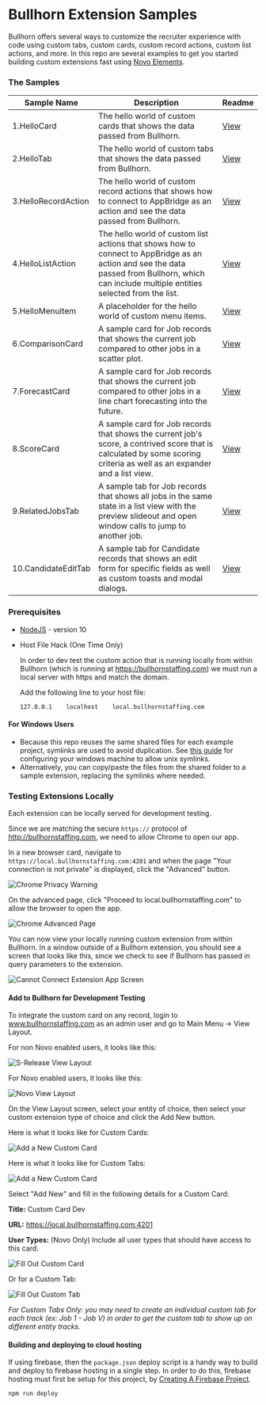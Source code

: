 # Bullhorn Extension Samples

Bullhorn offers several ways to customize the recruiter experience with code using custom tabs, custom cards, custom record actions, custom list actions, and more. In this repo are several examples to get you started building custom extensions fast using [Novo Elements](https://github.com/bullhorn/novo-elements).

### The Samples

| Sample Name        | Description                                                                    | Readme     |
|--------------------|--------------------------------------------------------------------------------|------------|
|1.HelloCard         | The hello world of custom cards that shows the data passed from Bullhorn.      | [View][#1]
|2.HelloTab          | The hello world of custom tabs that shows the data passed from Bullhorn.       | [View][#2]
|3.HelloRecordAction | The hello world of custom record actions that shows how to connect to AppBridge as an action and see the data passed from Bullhorn. | [View][#3]
|4.HelloListAction   | The hello world of custom list actions that shows how to connect to AppBridge as an action and see the data passed from Bullhorn, which can include multiple entities selected from the list. | [View][#4]
|5.HelloMenuItem     | A placeholder for the hello world of custom menu items.                        | [View][#5]
|6.ComparisonCard    | A sample card for Job records that shows the current job compared to other jobs in a scatter plot. | [View][#6]
|7.ForecastCard      | A sample card for Job records that shows the current job compared to other jobs in a line chart forecasting into the future. | [View][#7]
|8.ScoreCard         | A sample card for Job records that shows the current job's score, a contrived score that is calculated by some  scoring criteria as well as an expander and a list view. | [View][#8]
|9.RelatedJobsTab    | A sample tab for Job records that shows all jobs in the same state in a list view with the preview slideout and open window calls to jump to another job. | [View][#9]
|10.CandidateEditTab | A sample tab for Candidate records that shows an edit form for specific fields as well as custom toasts and modal dialogs. | [View][#10]

[#1]:01.HelloCard
[#2]:02.HelloTab
[#3]:03.HelloRecordAction
[#4]:04.HelloListAction
[#5]:05.HelloMenuItem
[#6]:06.ComparisonCard
[#7]:07.ForecastCard
[#8]:08.ScoreCard
[#9]:09.RelatedJobsTab
[#10]:10.CandidateEditTab

### Prerequisites

 * [NodeJS](https://nodejs.org/en/) - version 10

 * Host File Hack (One Time Only)
 
     In order to dev test the custom action that is running locally from within Bullhorn 
     (which is running at https://bullhornstaffing.com) we must run a local server with https
     and match the domain. 

     Add the following line to your host file:

     ```
     127.0.0.1    localhost    local.bullhornstaffing.com
     ```

#### For Windows Users

 * Because this repo reuses the same shared files for each example project, symlinks are used to avoid duplication. See [this guide](https://www.joshkel.com/2018/01/18/symlinks-in-windows/) for configuring your windows machine to allow unix symlinks.
 * Alternatively, you can copy/paste the files from the shared folder to a sample extension, replacing the symlinks where needed.
 
### Testing Extensions Locally

Each extension can be locally served for development testing.

Since we are matching the secure `https://` protocol of http://bullhornstaffing.com, we need to allow Chrome to open our app.

In a new browser card, navigate to `https://local.bullhornstaffing.com:4201` and when the page 
"Your connection is not private" is displayed, click the "Advanced" button. 

![Chrome Privacy Warning](doc_files/privacy.png)

On the advanced page, click "Proceed to local.bullhornstaffing.com" to allow the browser to open the app.

![Chrome Advanced Page](doc_files/advanced.png)

You can now view your locally running custom extension from within Bullhorn. In a window outside of a Bullhorn extension,
you should see a screen that looks like this, since we check to see if Bullhorn has passed in query parameters to the extension.

![Cannot Connect Extension App Screen](doc_files/connect.png)

#### Add to Bullhorn for Development Testing

To integrate the custom card on any record, login to www.bullhornstaffing.com as an admin user 
and go to Main Menu -> View Layout.

For non Novo enabled users, it looks like this:

![S-Release View Layout](doc_files/view-layout-s.png)

For Novo enabled users, it looks like this:

![Novo View Layout](doc_files/view-layout-novo.png)

On the View Layout screen, select your entity of choice, then select your custom extension type of choice
and click the Add New button. 

Here is what it looks like for Custom Cards:

![Add a New Custom Card](doc_files/custom-card-add-button.png)

Here is what it looks like for Custom Tabs:

![Add a New Custom Card](doc_files/custom-tab-add-button.png)

Select "Add New" and fill in the following details for a Custom Card:

**Title:** Custom Card Dev

**URL:** https://local.bullhornstaffing.com:4201

**User Types:** (Novo Only) Include all user types that should have access to this card.

![Fill Out Custom Card](doc_files/custom-card.png)

Or for a Custom Tab:

![Fill Out Custom Tab](doc_files/custom-tab.png)

_For Custom Tabs Only: you may need to create an individual custom tab for each track (ex: Job 1 - Job V) 
in order to get the custom tab to show up on different entity tracks._

#### Building and deploying to cloud hosting

If using firebase, then the `package.json` deploy script is a handy way to build and deploy to firebase hosting in a single step. 
In order to do this, firebase hosting must first be setup for this project, by [Creating A Firebase Project](https://firebase.google.com).

```npm
npm run deploy
```
